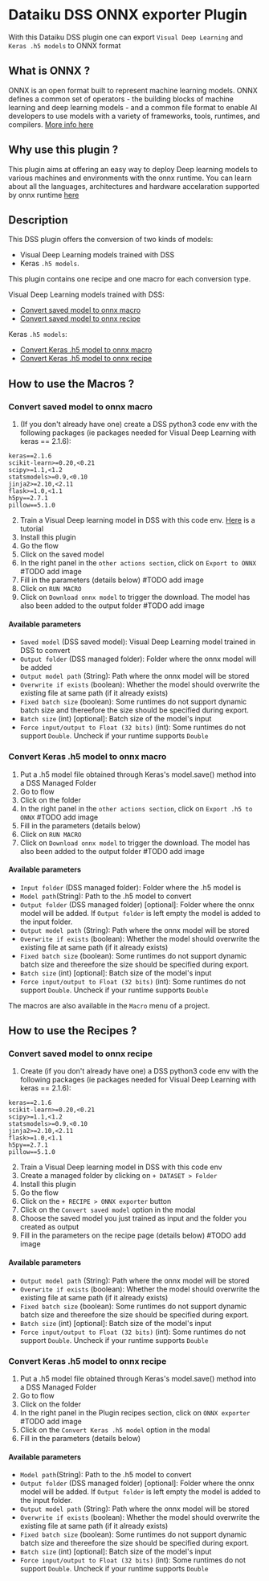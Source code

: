 # Dataiku DSS ONNX exporter Plugin

With this Dataiku DSS plugin one can export `Visual Deep Learning` and `Keras .h5 models` to ONNX format

## What is ONNX ?

ONNX is an open format built to represent machine learning models. ONNX defines a common set of operators - the building blocks of machine learning and deep learning models - and a common file format 
to enable AI developers to use models with a variety of frameworks, tools, runtimes, and compilers. [More info here](https://onnx.ai/about.html)

## Why use this plugin ?

This plugin aims at offering an easy way to deploy Deep learning models to various machines and environments with the onnx runtime. 
You can learn about all the languages, architectures and hardware accelaration supported by onnx runtime [here](https://microsoft.github.io/onnxruntime/)

## Description

This DSS plugin offers the conversion of two kinds of models:
* Visual Deep Learning models trained with DSS 
* Keras `.h5 models`. 

This plugin contains one recipe and one macro for each conversion type.

Visual Deep Learning models trained with DSS: 
- [Convert saved model to onnx macro](#convert-saved-model-to-onnx-macro)
- [Convert saved model to onnx recipe](#convert-saved-model-to-onnx-recipe)

Keras `.h5 models`:
- [Convert Keras .h5 model to onnx macro](#convert-keras-h5-model-to-onnx-macro)
- [Convert Keras .h5 model to onnx recipe](#convert-keras-h5-model-to-onnx-recipe)

## How to use the Macros ?

### Convert saved model to onnx macro

1. (If you don't already have one) create a DSS python3 code env 
with the following packages (ie packages needed for Visual Deep Learning with keras == 2.1.6):
```tensorflow==1.8.0
keras==2.1.6
scikit-learn>=0.20,<0.21
scipy>=1.1,<1.2
statsmodels>=0.9,<0.10
jinja2>=2.10,<2.11
flask>=1.0,<1.1
h5py==2.7.1
pillow==5.1.0
```

2. Train a Visual Deep learning model in DSS with this code env. [Here](https://academy.dataiku.com/introduction-to-deep-learning-with-code-open/513277) is a tutorial
3. Install this plugin
4. Go the flow
5. Click on the saved model
6. In the right panel in the `other actions section`, click on `Export to ONNX` #TODO add image 
7. Fill in the parameters (details below) #TODO add image 
8. Click on `RUN MACRO`
9. Click on `Download onnx model` to trigger the download. The model has also been added to the output folder #TODO add image 

#### Available parameters

- `Saved model` (DSS saved model): Visual Deep Learning model trained in DSS to convert
- `Output folder` (DSS managed folder): Folder where the onnx model will be added
- `Output model path` (String): Path where the onnx model will be stored
- `Overwrite if exists` (boolean): Whether the model should overwrite the existing file at same path (if it already exists)
- `Fixed batch size` (boolean): Some runtimes do not support dynamic batch size and thereefore the size should be specified during export.
- `Batch size` (int) [optional]: Batch size of the model's input
- `Force input/output to Float (32 bits)` (int): Some runtimes do not support `Double`. Uncheck if your runtime supports `Double`

### Convert Keras .h5 model to onnx macro

1. Put a .h5 model file obtained through Keras's model.save() method into a DSS Managed Folder
2. Go to flow
3. Click on the folder 
4. In the right panel in the `other actions section`, click on `Export .h5 to ONNX` #TODO add image 
5. Fill in the parameters (details below) 
6. Click on `RUN MACRO`
7. Click on `Download onnx model` to trigger the download. The model has also been added to the output folder #TODO add image 

#### Available parameters

- `Input folder` (DSS managed folder): Folder where the .h5 model is
- `Model path`(String): Path to the .h5 model to convert
- `Output folder` (DSS managed folder) [optional]: Folder where the onnx model will be added. 
If `Output folder` is left empty the model is added to the input folder.
- `Output model path` (String): Path where the onnx model will be stored
- `Overwrite if exists` (boolean): Whether the model should overwrite the existing file at same path (if it already exists)
- `Fixed batch size` (boolean): Some runtimes do not support dynamic batch size and thereefore the size should be specified during export.
- `Batch size` (int) [optional]: Batch size of the model's input
- `Force input/output to Float (32 bits)` (int): Some runtimes do not support `Double`. Uncheck if your runtime supports `Double`

The macros are also available in the `Macro` menu of a project.

## How to use the Recipes ?

### Convert saved model to onnx recipe

1. Create (if you don't already have one) a DSS python3 code env 
with the following packages (ie packages needed for Visual Deep Learning with keras == 2.1.6):
```tensorflow==1.8.0
keras==2.1.6
scikit-learn>=0.20,<0.21
scipy>=1.1,<1.2
statsmodels>=0.9,<0.10
jinja2>=2.10,<2.11
flask>=1.0,<1.1
h5py==2.7.1
pillow==5.1.0
```

2. Train a Visual Deep learning model in DSS with this code env
3. Create a managed folder by clicking on `+ DATASET > Folder`
4. Install this plugin
5. Go the flow
6. Click on the `+ RECIPE > ONNX exporter` button
7. Click on the `Convert saved model` option in the modal
8. Choose the saved model you just trained as input and the folder you created as output
9. Fill in the parameters on the recipe page (details below) #TODO add image 

#### Available parameters

- `Output model path` (String): Path where the onnx model will be stored
- `Overwrite if exists` (boolean): Whether the model should overwrite the existing file at same path (if it already exists)
- `Fixed batch size` (boolean): Some runtimes do not support dynamic batch size and thereefore the size should be specified during export.
- `Batch size` (int) [optional]: Batch size of the model's input
- `Force input/output to Float (32 bits)` (int): Some runtimes do not support `Double`. Uncheck if your runtime supports `Double`

### Convert Keras .h5 model to onnx recipe

1. Put a .h5 model file obtained through Keras's model.save() method into a DSS Managed Folder
2. Go to flow
3. Click on the folder 
4. In the right panel in the Plugin recipes section, click on `ONNX exporter` #TODO add image 
5. Click on the `Convert Keras .h5 model` option in the modal
5. Fill in the parameters (details below) 

#### Available parameters

- `Model path`(String): Path to the .h5 model to convert
- `Output folder` (DSS managed folder) [optional]: Folder where the onnx model will be added. 
If `Output folder` is left empty the model is added to the input folder.
- `Output model path` (String): Path where the onnx model will be stored
- `Overwrite if exists` (boolean): Whether the model should overwrite the existing file at same path (if it already exists)
- `Fixed batch size` (boolean): Some runtimes do not support dynamic batch size and thereefore the size should be specified during export.
- `Batch size` (int) [optional]: Batch size of the model's input
- `Force input/output to Float (32 bits)` (int): Some runtimes do not support `Double`. Uncheck if your runtime supports `Double`
